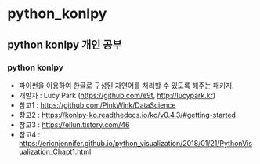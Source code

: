 # python_konlpy

## python konlpy 개인 공부

### python konlpy
- 파이썬을 이용하여 한글로 구성된 자연어를 처리할 수 있도록 해주는 패키지.
- 개발자 : Lucy Park (https://github.com/e9t, http://lucypark.kr)
- 참고1 : https://github.com/PinkWink/DataScience 
- 참고2 : https://konlpy-ko.readthedocs.io/ko/v0.4.3/#getting-started
- 참고3 : https://ellun.tistory.com/46
- 참고4 : https://ericnjennifer.github.io/python_visualization/2018/01/21/PythonVisualization_Chapt1.html
